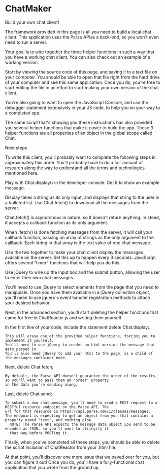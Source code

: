 ChatMaker
=========

Build your own chat client!

The framework provided in this page is all you need to build a local chat client. This application uses the Parse APIas a back-end, so you won't even need to run a server.

Your goal is to wire together the three helper functions in such a way that you have a working chat client. You can also check out an example of a working version.

Start by viewing the source code of this page, and saving it to a text file on your computer. You should be able to open that file right from the hard drive of your computer and see this same application. Once you do, you're free to start editing the file in an effort to start making your own version of the chat client.

You're also going to want to open the JavaScript Console, and use the debugger statement extensively in your JS code, to help you on your way to a completed app.

The same script that's showing you these instructions has also provided you several helper functions that make it easier to build the app. These 3 helper functions are all properties of an object in the global scope called Chat.
            
Next steps

To write this client, you'll probably want to complete the following steps in approximately this order. You'll probably have to do a fair amount of research along the way to understand all the terms and technologies mentioned here.
            
Play with Chat.display() in the developer console. Get it to show an example message.
                    
Display takes a string as its only input, and displays that string to the user in a bulleted list.
                    Use Chat.fetch() to download all the messages from the server.
                    
Chat.fetch() is asyncronous in nature, so it doesn't return anything. In stead, it accepts a callback function as its only argument.

When .fetch() is done fetching messages from the server, it will call your callback function, passing an array of strings as the only argument to the callback. Each string in that array is the text value of one chat message.
                                    
Use the two together to make your chat client display the messages available on the server.
Set this up to happen every 3 seconds. JavaScript offers several "timer" functions that will help you do this.
                
Use jQuery to wire up the input box and the submit button, allowing the user to enter their own chat messages.
                    
You'll need to use jQuery to select elements from the page that you need to manipulate. Once you have them available in a jQuery collection object, you'll need to use jquery's event handler registration methods to attach your desired behavior.
            
Next, in the advanced section, you'll start deleting the helper functions that came for free in ChatReactor.js and writing them yourself.
            
  In the first line of your code, include the statement delete Chat.display;.
                    
    This will erase one of the provided helper functions, forcing you to implement it yourself.
    You'll need to use jQuery to render an html version the message that gets passed in.
    You'll also need jQuery to add your html to the page, as a child of the messages container node.
                    
                
  Next, delete Chat.fetch;

    By default, the Parse API doesn't guarantee the order of the results, so you'll want to pass them an 'order' property 
    in the data you're sending along.                
                
  Last, delete Chat.send;
                    
    To submit a new chat message, you'll need to send a POST request to a RESTful resource endpoint on the Parse API. The 
    url for that resource is https://api.parse.com/1/classes/messages.
    The endpoint is expecting to get an object from you that contains a property named "text", and nothing else.
      NOTE: The Parse API expects the message data object you send to be encoded as JSON, so you'll want to stringify it 
      that way before POSTing it.
            
Finally, when you've completed all these steps, you should be able to delete the script inclusion of ChatReactor from your .html file. 

At that point, you'll discover one more issue that we paved over for you, but you can figure it out! Once you do, you'll have a fully-functional chat application that you wrote from the ground up.
